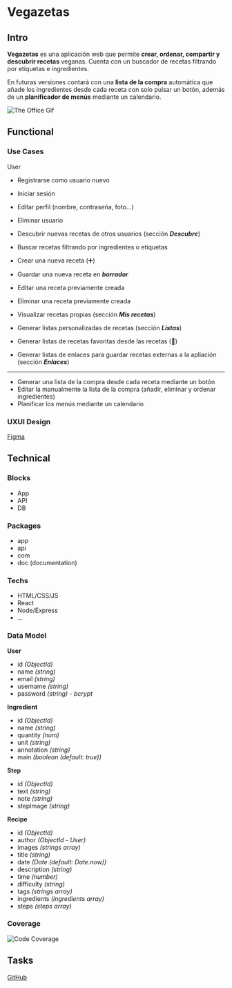 # Vegazetas

## Intro

**Vegazetas** es una aplicación web que permite **crear, ordenar, compartir y descubrir recetas** veganas. Cuenta con un buscador de recetas filtrando por etiquetas e ingredientes.

En futuras versiones contará con una **lista de la compra** automática que añade los ingredientes desde cada receta con solo pulsar un botón, además de un **planificador de menús** mediante un calendario.

![The Office Gif](https://media3.giphy.com/media/v1.Y2lkPTc5MGI3NjExZjd0ZGh0czA0MHJ3aTFlaDhmcjBtMmtsMjM4eWh6dHNsdTBwN296ZyZlcD12MV9pbnRlcm5hbF9naWZfYnlfaWQmY3Q9Zw/hKyroc5P7axuU/giphy.webp)


## Functional

### Use Cases

User

- Registrarse como usuario nuevo
- Iniciar sesión
- Editar perfil (nombre, contraseña, foto...)
- Eliminar usuario

- Descubrir nuevas recetas de otros usuarios (sección ***Descubre***)
- Buscar recetas filtrando por ingredientes o etiquetas
- Crear una nueva receta (➕)
- Guardar una nueva receta en ***borrador***
- Editar una receta previamente creada
- Eliminar una receta previamente creada
- Visualizar recetas propias (sección ***Mis recetas***)
- Generar listas personalizadas de recetas (sección ***Listas***)
- Generar listas de recetas favoritas desde las recetas (🩷)
- Generar listas de enlaces para guardar recetas externas a la apliación (sección ***Enlaces***)

---

- Generar una lista de la compra desde cada receta mediante un botón
- Editar la manualmente la lista de la compra (añadir, eliminar y ordenar ingredientes)
- Planificar los menús mediante un calendario

### UXUI Design

[Figma](https://www.figma.com/proto/wJ7OQyaNcJneXTPpf4jx6X/Vegazetas?node-id=15-54&p=f&t=RmO05IfsXMPjmZim-1&scaling=scale-down&content-scaling=fixed&page-id=0%3A1&starting-point-node-id=15%3A54)


## Technical

### Blocks

- App
- API
- DB

### Packages

- app
- api
- com
- doc (documentation)

### Techs

- HTML/CSS/JS
- React
- Node/Express
- ...

### Data Model

**User**
- id *(ObjectId)*
- name *(string)*
- email *(string)*
- username *(string)*
- password *(string) - bcrypt*

**Ingredient**
- id *(ObjectId)*
- name *(string)*
- quantity *(num)*
- unit *(string)*
- annotation *(string)*
- main *(boolean (default: true))*

**Step**
- id *(ObjectId)*
- text *(string)*
- note *(string)*
- stepImage *(string)* 

**Recipe**
- id *(ObjectId)*
- author *(ObjectId - User)*
- images *(strings array)*
- title *(string)*
- date *(Date (default: Date.now))*
- description *(string)*
- time *(number)*
- difficulty *(string)*
- tags *(strings array)*
- ingredients *(ingredients array)*
- steps *(steps array)*
 

### Coverage

![Code Coverage](https://wac-cdn.atlassian.com/dam/jcr:f29e7890-4a7a-4590-bc8b-c4c775ec301d/CDmicro-600x338-retina2x-A_11-58-7.png?cdnVersion=2491)


## Tasks

[GitHub](https://github.com/b00tc4mp/isdi-parttime-202410/issues/45)